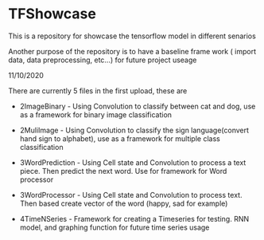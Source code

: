 # TFShowcase
This is a repository for showcase the tensorflow model in different senarios 

Another purpose of the repository is to have a baseline frame work ( import data, data preprocessing, etc...) for future project useage

11/10/2020

There are currently 5 files in the first upload, these are 

* 2ImageBinary - Using Convolution to classify between cat and dog, use as a framework for binary image classification 

* 2MuliImage   - Using Convolution to classify the sign language(convert hand sign to alphabet), use as a framework for multiple class classification

* 3WordPrediction - Using Cell state and Convolution to process a text piece. Then predict the next word. Use for framework for Word processor

* 3WordProcessor - Using Cell state and Convolution to process text. Then based create vector of the word (happy, sad for example)

* 4TimeNSeries - Framework for creating a Timeseries for testing. RNN model, and graphing function for future time series usage

